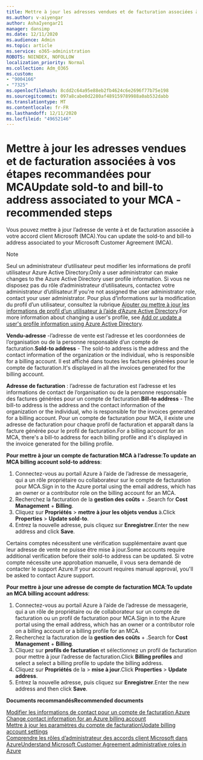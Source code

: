 ```yaml
---
title: Mettre à jour les adresses vendues et de facturation associées à vos étapes recommandées pour MCA
ms.author: v-aiyengar
author: AshaIyengar21
manager: dansimp
ms.date: 12/11/2020
ms.audience: Admin
ms.topic: article
ms.service: o365-administration
ROBOTS: NOINDEX, NOFOLLOW
localization_priority: Normal
ms.collection: Adm_O365
ms.custom:
- "9004166"
- "7325"
ms.openlocfilehash: 8cdd2c64a95e88eb2fb4624c6e2696f77b75e198
ms.sourcegitcommit: 097a8cabe0d2280af489159789988a0ab532dabb
ms.translationtype: MT
ms.contentlocale: fr-FR
ms.lasthandoff: 12/11/2020
ms.locfileid: "49652146"
---
```

# <a name="update-sold-to-and-bill-to-address-associated-to-your-mca---recommended-steps"></a><span data-ttu-id="7e3e7-102">Mettre à jour les adresses vendues et de facturation associées à vos étapes recommandées pour MCA</span><span class="sxs-lookup"><span data-stu-id="7e3e7-102">Update sold-to and bill-to address associated to your MCA - recommended steps</span></span>

<span data-ttu-id="7e3e7-103">Vous pouvez mettre à jour l’adresse de vente à et de facturation associée à votre accord client Microsoft (MCA).</span><span class="sxs-lookup"><span data-stu-id="7e3e7-103">You can update the sold-to and bill-to address associated to your Microsoft Customer Agreement (MCA).</span></span> 

> [!NOTE]
> <span data-ttu-id="7e3e7-104">Seul un administrateur d’utilisateur peut modifier les informations de profil utilisateur Azure Active Directory.</span><span class="sxs-lookup"><span data-stu-id="7e3e7-104">Only a user administrator can make changes to the Azure Active Directory user profile information.</span></span> <span data-ttu-id="7e3e7-105">Si vous ne disposez pas du rôle d’administrateur d’utilisateurs, contactez votre administrateur d’utilisateur.</span><span class="sxs-lookup"><span data-stu-id="7e3e7-105">If you're not assigned the user administrator role, contact your user administrator.</span></span> <span data-ttu-id="7e3e7-106">Pour plus d’informations sur la modification du profil d’un utilisateur, consultez la rubrique [Ajouter ou mettre à jour les informations de profil d’un utilisateur à l’aide d’Azure Active Directory](https://docs.microsoft.com/azure/active-directory/fundamentals/active-directory-users-profile-azure-portal).</span><span class="sxs-lookup"><span data-stu-id="7e3e7-106">For more information about changing a user's profile, see [Add or update a user's profile information using Azure Active Directory](https://docs.microsoft.com/azure/active-directory/fundamentals/active-directory-users-profile-azure-portal).</span></span>

<span data-ttu-id="7e3e7-107">**Vendu-adresse** -l’adresse de vente est l’adresse et les coordonnées de l’organisation ou de la personne responsable d’un compte de facturation.</span><span class="sxs-lookup"><span data-stu-id="7e3e7-107">**Sold-to address** - The sold-to address is the address and the contact information of the organization or the individual, who is responsible for a billing account.</span></span> <span data-ttu-id="7e3e7-108">Il est affiché dans toutes les factures générées pour le compte de facturation.</span><span class="sxs-lookup"><span data-stu-id="7e3e7-108">It's displayed in all the invoices generated for the billing account.</span></span>

<span data-ttu-id="7e3e7-109">**Adresse de facturation** : l’adresse de facturation est l’adresse et les informations de contact de l’organisation ou de la personne responsable des factures générées pour un compte de facturation.</span><span class="sxs-lookup"><span data-stu-id="7e3e7-109">**Bill-to address** - The bill-to address is the address and the contact information of the organization or the individual, who is responsible for the invoices generated for a billing account.</span></span> <span data-ttu-id="7e3e7-110">Pour un compte de facturation pour MCA, il existe une adresse de facturation pour chaque profil de facturation et apparaît dans la facture générée pour le profil de facturation.</span><span class="sxs-lookup"><span data-stu-id="7e3e7-110">For a billing account for an MCA, there's a bill-to address for each billing profile and it's displayed in the invoice generated for the billing profile.</span></span>

<span data-ttu-id="7e3e7-111">**Pour mettre à jour un compte de facturation MCA à l’adresse**:</span><span class="sxs-lookup"><span data-stu-id="7e3e7-111">**To update an MCA billing account sold-to address**:</span></span>

1. <span data-ttu-id="7e3e7-112">Connectez-vous au portail Azure à l’aide de l’adresse de messagerie, qui a un rôle propriétaire ou collaborateur sur le compte de facturation pour MCA.</span><span class="sxs-lookup"><span data-stu-id="7e3e7-112">Sign in to the Azure portal using the email address, which has an owner or a contributor role on the billing account for an MCA.</span></span>
1. <span data-ttu-id="7e3e7-113">Recherchez la facturation de la **gestion des coûts**  +  .</span><span class="sxs-lookup"><span data-stu-id="7e3e7-113">Search for **Cost Management** + **Billing**.</span></span>
1. <span data-ttu-id="7e3e7-114">Cliquez sur **Propriétés**  >  **mettre à jour les objets vendus** à.</span><span class="sxs-lookup"><span data-stu-id="7e3e7-114">Click **Properties** > **Update sold-to**.</span></span>
1. <span data-ttu-id="7e3e7-115">Entrez la nouvelle adresse, puis cliquez sur **Enregistrer**.</span><span class="sxs-lookup"><span data-stu-id="7e3e7-115">Enter the new address and click **Save**.</span></span>

<span data-ttu-id="7e3e7-116">Certains comptes nécessitent une vérification supplémentaire avant que leur adresse de vente ne puisse être mise à jour.</span><span class="sxs-lookup"><span data-stu-id="7e3e7-116">Some accounts require additional verification before their sold-to address can be updated.</span></span> <span data-ttu-id="7e3e7-117">Si votre compte nécessite une approbation manuelle, il vous sera demandé de contacter le support Azure.</span><span class="sxs-lookup"><span data-stu-id="7e3e7-117">If your account requires manual approval, you'll be asked to contact Azure support.</span></span>

<span data-ttu-id="7e3e7-118">**Pour mettre à jour une adresse de compte de facturation MCA**:</span><span class="sxs-lookup"><span data-stu-id="7e3e7-118">**To update an MCA billing account address**:</span></span> 

1. <span data-ttu-id="7e3e7-119">Connectez-vous au portail Azure à l’aide de l’adresse de messagerie, qui a un rôle de propriétaire ou de collaborateur sur un compte de facturation ou un profil de facturation pour MCA.</span><span class="sxs-lookup"><span data-stu-id="7e3e7-119">Sign in to the Azure portal using the email address, which has an owner or a contributor role on a billing account or a billing profile for an MCA.</span></span>
1. <span data-ttu-id="7e3e7-120">Recherchez la facturation de la **gestion des coûts**  +  .</span><span class="sxs-lookup"><span data-stu-id="7e3e7-120">Search for **Cost Management** + **Billing**.</span></span>
1. <span data-ttu-id="7e3e7-121">Cliquez sur **profils de facturation** et sélectionnez un profil de facturation pour mettre à jour l’adresse de facturation.</span><span class="sxs-lookup"><span data-stu-id="7e3e7-121">Click **Billing profiles** and select a select a billing profile to update the billing address.</span></span>
1. <span data-ttu-id="7e3e7-122">Cliquez sur **Propriétés** de la  >  **mise à jour**.</span><span class="sxs-lookup"><span data-stu-id="7e3e7-122">Click **Properties** > **Update address**.</span></span>
1. <span data-ttu-id="7e3e7-123">Entrez la nouvelle adresse, puis cliquez sur **Enregistrer**.</span><span class="sxs-lookup"><span data-stu-id="7e3e7-123">Enter the new address and then click **Save**.</span></span>

<span data-ttu-id="7e3e7-124">**Documents recommandés**</span><span class="sxs-lookup"><span data-stu-id="7e3e7-124">**Recommended documents**</span></span>

<span data-ttu-id="7e3e7-125">[Modifier les informations de contact pour un compte de facturation Azure](https://docs.microsoft.com/azure/cost-management-billing/manage/change-azure-account-profile) </span><span class="sxs-lookup"><span data-stu-id="7e3e7-125">[Change contact information for an Azure billing account](https://docs.microsoft.com/azure/cost-management-billing/manage/change-azure-account-profile) </span></span>  
[<span data-ttu-id="7e3e7-126">Mettre à jour les paramètres du compte de facturation</span><span class="sxs-lookup"><span data-stu-id="7e3e7-126">Update billing account settings</span></span>](https://docs.microsoft.com/microsoft-store/update-microsoft-store-for-business-account-settings)  
[<span data-ttu-id="7e3e7-127">Comprendre les rôles d’administrateur des accords client Microsoft dans Azure</span><span class="sxs-lookup"><span data-stu-id="7e3e7-127">Understand Microsoft Customer Agreement administrative roles in Azure</span></span>](https://docs.microsoft.com/azure/cost-management-billing/manage/understand-mca-roles)